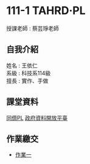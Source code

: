 # 111-1 TAHRD·PL
授課老師 : 蔡芸琤老師<br />

自我介紹
-------------
姓名 : 王依仁<br />
系級 : 科技系114級 <br />
擅長 : 實作、手做

課堂資料
-------------
[同儕PL](https://docs.google.com/spreadsheets/d/1hRIOovstwJst0SXgM_bogjYsrHLVZv4uVOkmYrgbql0/edit#gid=948403574)
[政府資料開放平臺](https://data.gov.tw/datasets/search?p=1&size=10&s=dataset_view_times_desc&rct=283)

作業繳交
-------------
- [作業一](https://github.com/yiiiiijen/111-1-TAHRDPL/tree/main/0922)
